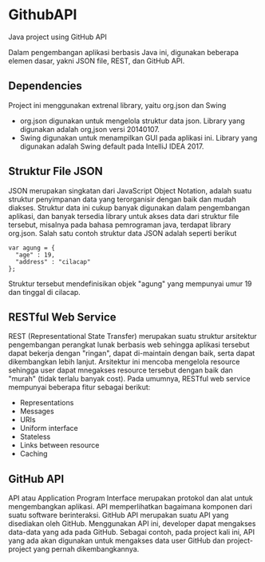 # GithubAPI
Java project using GitHub API

Dalam pengembangan aplikasi berbasis Java ini, digunakan beberapa elemen dasar, yakni JSON file, REST, dan GitHub API.

## Dependencies
Project ini menggunakan extrenal library, yaitu org.json dan Swing
* org.json digunakan untuk mengelola struktur data json. Library yang digunakan adalah org,json versi 20140107.
* Swing digunakan untuk menampilkan GUI pada aplikasi ini. Library yang digunakan adalah Swing default pada IntelliJ IDEA 2017.

## Struktur File JSON
JSON merupakan singkatan dari JavaScript Object Notation, adalah suatu struktur penyimpanan data yang terorganisir dengan baik dan mudah diakses. Struktur data ini cukup banyak digunakan dalam pengembangan aplikasi, dan banyak tersedia library untuk akses data dari struktur file tersebut, misalnya pada bahasa pemrograman java, terdapat library org.json.
Salah satu contoh struktur data JSON adalah seperti berikut
```
var agung = {
  "age" : 19,
  "address" : "cilacap"
};
```
Struktur tersebut mendefinisikan objek "agung"  yang mempunyai umur 19 dan tinggal di cilacap.

## RESTful Web Service
REST (Representational State Transfer) merupakan suatu struktur arsitektur pengembangan perangkat lunak berbasis web sehingga aplikasi tersebut dapat bekerja dengan "ringan", dapat di-maintain dengan baik, serta dapat dikembangkan lebih lanjut. Arsitektur ini mencoba mengelola resource sehingga user dapat mnegakses resource tersebut dengan baik dan "murah" (tidak terlalu banyak cost). Pada umumnya, RESTful web service mempunyai beberapa fitur sebagai berikut:
* Representations
* Messages
* URIs
* Uniform interface
* Stateless
* Links between resource
* Caching

## GitHub API
API atau Application Program Interface merupakan protokol dan alat untuk mengembangkan aplikasi. API memperlihatkan bagaimana komponen dari suatu software berinteraksi.
GitHub API merupakan suatu API yang disediakan oleh GitHub. Menggunakan API ini, developer dapat mengakses data-data yang ada pada GitHub. Sebagai contoh, pada project kali ini, API yang ada akan digunakan untuk mengakses data user GitHub dan project-project yang pernah dikembangkannya.
